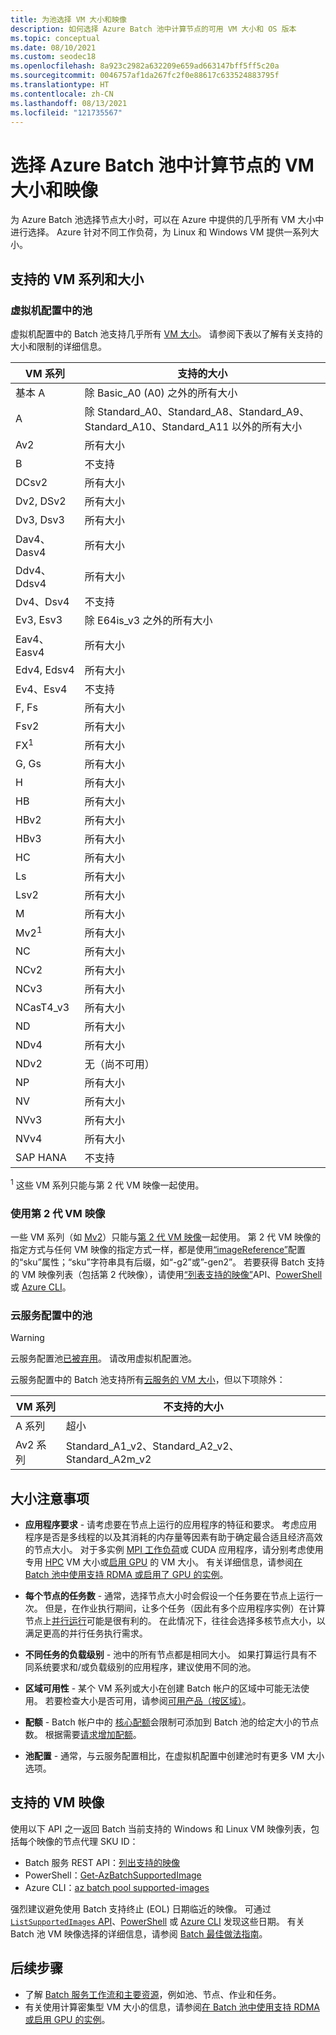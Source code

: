 ```yaml
---
title: 为池选择 VM 大小和映像
description: 如何选择 Azure Batch 池中计算节点的可用 VM 大小和 OS 版本
ms.topic: conceptual
ms.date: 08/10/2021
ms.custom: seodec18
ms.openlocfilehash: 8a923c2982a632209e659ad663147bff5ff5c20a
ms.sourcegitcommit: 0046757af1da267fc2f0e88617c633524883795f
ms.translationtype: HT
ms.contentlocale: zh-CN
ms.lasthandoff: 08/13/2021
ms.locfileid: "121735567"
---
```

# <a name="choose-a-vm-size-and-image-for-compute-nodes-in-an-azure-batch-pool"></a>选择 Azure Batch 池中计算节点的 VM 大小和映像

为 Azure Batch 池选择节点大小时，可以在 Azure 中提供的几乎所有 VM 大小中进行选择。 Azure 针对不同工作负荷，为 Linux 和 Windows VM 提供一系列大小。

## <a name="supported-vm-series-and-sizes"></a>支持的 VM 系列和大小

### <a name="pools-in-virtual-machine-configuration"></a>虚拟机配置中的池

虚拟机配置中的 Batch 池支持几乎所有 [VM 大小](../virtual-machines/sizes.md)。 请参阅下表以了解有关支持的大小和限制的详细信息。

| VM 系列  | 支持的大小 |
|------------|---------|
| 基本 A | 除 Basic_A0 (A0) 之外的所有大小 |
| A | 除 Standard_A0、Standard_A8、Standard_A9、Standard_A10、Standard_A11 以外的所有大小 |
| Av2 | 所有大小 |
| B | 不支持 |
| DCsv2 | 所有大小 |
| Dv2, DSv2 | 所有大小 |
| Dv3, Dsv3 | 所有大小 |
| Dav4、Dasv4 | 所有大小 |
| Ddv4、Ddsv4 |  所有大小 |
| Dv4、Dsv4 | 不支持 |
| Ev3, Esv3 | 除 E64is_v3 之外的所有大小 |
| Eav4、Easv4 | 所有大小 |
| Edv4, Edsv4 | 所有大小 |
| Ev4、Esv4 | 不支持 |
| F, Fs | 所有大小 |
| Fsv2 | 所有大小 |
| FX<sup>1</sup> | 所有大小 |
| G, Gs | 所有大小 |
| H | 所有大小 |
| HB | 所有大小 |
| HBv2 | 所有大小 |
| HBv3 | 所有大小 |
| HC | 所有大小 |
| Ls | 所有大小 |
| Lsv2 | 所有大小 |
| M | 所有大小 |
| Mv2<sup>1</sup> | 所有大小 |
| NC | 所有大小 |
| NCv2 | 所有大小 |
| NCv3 | 所有大小 |
| NCasT4_v3 | 所有大小 |
| ND | 所有大小 |
| NDv4 | 所有大小 |
| NDv2 | 无（尚不可用） |
| NP | 所有大小 |
| NV | 所有大小 |
| NVv3 | 所有大小 |
| NVv4 | 所有大小 |
| SAP HANA | 不支持 |

<sup>1</sup> 这些 VM 系列只能与第 2 代 VM 映像一起使用。

### <a name="using-generation-2-vm-images"></a>使用第 2 代 VM 映像

一些 VM 系列（如 [Mv2](../virtual-machines/mv2-series.md)）只能与[第 2 代 VM 映像](../virtual-machines/generation-2.md)一起使用。 第 2 代 VM 映像的指定方式与任何 VM 映像的指定方式一样，都是使用[“imageReference”](/rest/api/batchservice/pool/add#imagereference)配置的“sku”属性；“sku”字符串具有后缀，如“-g2”或”-gen2”。 若要获得 Batch 支持的 VM 映像列表（包括第 2 代映像），请使用[“列表支持的映像”](/rest/api/batchservice/account/listsupportedimages)API、[PowerShell](/powershell/module/az.batch/get-azbatchsupportedimage) 或 [Azure CLI](/cli/azure/batch/pool/supported-images)。

### <a name="pools-in-cloud-services-configuration"></a>云服务配置中的池

> [!WARNING]
> 云服务配置池[已被弃用](https://azure.microsoft.com/updates/azure-batch-cloudserviceconfiguration-pools-will-be-retired-on-29-february-2024/)。 请改用虚拟机配置池。

云服务配置中的 Batch 池支持所有[云服务的 VM 大小](../cloud-services/cloud-services-sizes-specs.md)，但以下项除外：

| VM 系列  | 不支持的大小 |
|------------|-------------------|
| A 系列   | 超小       |
| Av2 系列 | Standard_A1_v2、Standard_A2_v2、Standard_A2m_v2 |

## <a name="size-considerations"></a>大小注意事项

- **应用程序要求** - 请考虑要在节点上运行的应用程序的特征和要求。 考虑应用程序是否是多线程的以及其消耗的内存量等因素有助于确定最合适且经济高效的节点大小。 对于多实例 [MPI 工作负荷](batch-mpi.md)或 CUDA 应用程序，请分别考虑使用专用 [HPC](../virtual-machines/sizes-hpc.md) VM 大小或[启用 GPU](../virtual-machines/sizes-gpu.md) 的 VM 大小。 有关详细信息，请参阅[在 Batch 池中使用支持 RDMA 或启用了 GPU 的实例](batch-pool-compute-intensive-sizes.md)。

- **每个节点的任务数** - 通常，选择节点大小时会假设一个任务要在节点上运行一次。 但是，在作业执行期间，让多个任务（因此有多个应用程序实例）在计算节点上[并行运行](batch-parallel-node-tasks.md)可能是很有利的。 在此情况下，往往会选择多核节点大小，以满足更高的并行任务执行需求。

- **不同任务的负载级别** - 池中的所有节点都是相同大小。 如果打算运行具有不同系统要求和/或负载级别的应用程序，建议使用不同的池。

- **区域可用性** - 某个 VM 系列或大小在创建 Batch 帐户的区域中可能无法使用。 若要检查大小是否可用，请参阅[可用产品（按区域）](https://azure.microsoft.com/regions/services/)。

- **配额** - Batch 帐户中的 [核心配额](batch-quota-limit.md#resource-quotas)会限制可添加到 Batch 池的给定大小的节点数。 根据需要[请求增加配额](batch-quota-limit.md#increase-a-quota)。

- **池配置** - 通常，与云服务配置相比，在虚拟机配置中创建池时有更多 VM 大小选项。

## <a name="supported-vm-images"></a>支持的 VM 映像

使用以下 API 之一返回 Batch 当前支持的 Windows 和 Linux VM 映像列表，包括每个映像的节点代理 SKU ID：

- Batch 服务 REST API：[列出支持的映像](/rest/api/batchservice/account/listsupportedimages)
- PowerShell：[Get-AzBatchSupportedImage](/powershell/module/az.batch/get-azbatchsupportedimage)
- Azure CLI：[az batch pool supported-images](/cli/azure/batch/pool/supported-images)

强烈建议避免使用 Batch 支持终止 (EOL) 日期临近的映像。 可通过 [`ListSupportedImages` API](/rest/api/batchservice/account/listsupportedimages)、[PowerShell](/powershell/module/az.batch/get-azbatchsupportedimage) 或 [Azure CLI](/cli/azure/batch/pool/supported-images) 发现这些日期。 有关 Batch 池 VM 映像选择的详细信息，请参阅 [Batch 最佳做法指南](best-practices.md)。

## <a name="next-steps"></a>后续步骤

- 了解 [Batch 服务工作流和主要资源](batch-service-workflow-features.md)，例如池、节点、作业和任务。
- 有关使用计算密集型 VM 大小的信息，请参阅[在 Batch 池中使用支持 RDMA 或启用 GPU 的实例](batch-pool-compute-intensive-sizes.md)。
